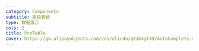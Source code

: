 ```yaml
---
category: Components
subtitle: 高级表格
type: 数据展示
cols: 2
title: ProTable
cover: https://gw.alipayobjects.com/zos/alicdn/qtJm4yt45/AutoComplete.svg
---
```

